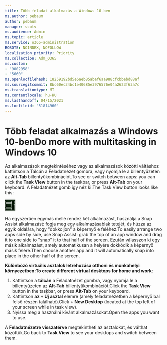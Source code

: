 ```yaml
---
title: Több feladat alkalmazás a Windows 10-ben
ms.author: pebaum
author: pebaum
manager: scotv
ms.audience: Admin
ms.topic: article
ms.service: o365-administration
ROBOTS: NOINDEX, NOFOLLOW
localization_priority: Priority
ms.collection: Adm_O365
ms.custom:
- "9002958"
- "5660"
ms.openlocfilehash: 18259192bd5e6aeb85abaf6aa988cfcbbebd88af
ms.sourcegitcommit: 8bc60ec34bc1e40685e3976576e04a2623f63a7c
ms.translationtype: MT
ms.contentlocale: hu-HU
ms.lasthandoff: 04/15/2021
ms.locfileid: "51814960"
---
```

# <a name="do-more-with-multitasking-in-windows-10"></a><span data-ttu-id="46337-102">Több feladat alkalmazás a Windows 10-ben</span><span class="sxs-lookup"><span data-stu-id="46337-102">Do more with multitasking in Windows 10</span></span>

<span data-ttu-id="46337-103">Az alkalmazások megtekintéséhez vagy az  alkalmazások közötti váltáshoz kattintson a Tálcán a Feladatnézet gombra, vagy nyomja le a billentyűzeten az **Alt-Tab** billentyűkombinációt.</span><span class="sxs-lookup"><span data-stu-id="46337-103">To see or switch between apps: you can click the **Task View** button in the taskbar, or press **Alt-Tab** on your keyboard.</span></span> <span data-ttu-id="46337-104">A Feladatnézet gomb így néz ki:</span><span class="sxs-lookup"><span data-stu-id="46337-104">The Task View button looks like this:</span></span>

![Feladatnézet gomb](media/task-view.png)

<span data-ttu-id="46337-106">Ha egyszerűen egymás mellé rendez két alkalmazást, használja a Snap Assist alkalmazást: fogja meg egy alkalmazásablak tetejét, és húzza az egyik oldalára, hogy "dokkoljon" a képernyő e feléhez.</span><span class="sxs-lookup"><span data-stu-id="46337-106">To easily arrange two apps side by side, use Snap Assist: grab the top of an app window and drag it to one side to "snap" it to that half of the screen.</span></span> <span data-ttu-id="46337-107">Ezután válasszon ki egy másik alkalmazást, amely automatikusan a helyére dokkódik a képernyő másik felére.</span><span class="sxs-lookup"><span data-stu-id="46337-107">Then choose another app and it will automatically snap into place in the other half of the screen.</span></span>

<span data-ttu-id="46337-108">**Különböző virtuális asztalok létrehozása otthoni és munkahelyi környezetben:**</span><span class="sxs-lookup"><span data-stu-id="46337-108">**To create different virtual desktops for home and work**:</span></span>

1. <span data-ttu-id="46337-109">Kattintson a **tálcán** a Feladatnézet gombra, vagy nyomja le a billentyűzeten az **Alt-Tab** billentyűkombinációt.</span><span class="sxs-lookup"><span data-stu-id="46337-109">Click the **Task View** button in the taskbar, or press **Alt-Tab** on your keyboard.</span></span>
2. <span data-ttu-id="46337-110">Kattintson **az + Új asztal** elemre (amely feladatnézetben a képernyő bal felső részén található).</span><span class="sxs-lookup"><span data-stu-id="46337-110">Click **+ New Desktop** (located at the top left of your screen while in task view).</span></span>
3. <span data-ttu-id="46337-111">Nyissa meg a használni kívánt alkalmazásokat.</span><span class="sxs-lookup"><span data-stu-id="46337-111">Open the apps you want to use.</span></span> 

<span data-ttu-id="46337-112">A **Feladatnézetre visszatérve** megtekintheti az asztalokat, és válthat közöttük.</span><span class="sxs-lookup"><span data-stu-id="46337-112">Go back to **Task View** to see your desktops and switch between them.</span></span>

